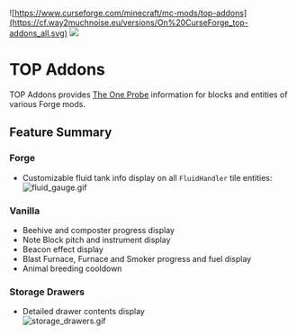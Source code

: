 ![https://www.curseforge.com/minecraft/mc-mods/top-addons](https://cf.way2muchnoise.eu/versions/On%20CurseForge_top-addons_all.svg)    ![](https://cf.way2muchnoise.eu/full_top-addons_downloads.svg)

# TOP Addons

TOP Addons provides [The One Probe](https://www.curseforge.com/minecraft/mc-mods/the-one-probe) information for blocks
and entities of various Forge mods.

## Feature Summary

### Forge

- Customizable fluid tank info display on all `FluidHandler` tile entities:  
  ![fluid_gauge.gif]()

### Vanilla

- Beehive and composter progress display
- Note Block pitch and instrument display
- Beacon effect display
- Blast Furnace, Furnace and Smoker progress and fuel display
- Animal breeding cooldown

### Storage Drawers

- Detailed drawer contents display  
  ![storage_drawers.gif]()

